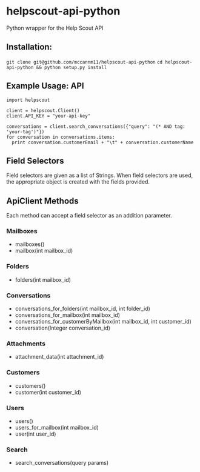 helpscout-api-python
====================

Python wrapper for the Help Scout API

## Installation:
`git clone git@github.com/mccannm11/helpscout-api-python`
`cd helpscout-api-python && python setup.py install`

Example Usage: API
---------------------

```
import helpscout

client = helpscout.Client()
client.API_KEY = "your-api-key"

conversations = client.search_conversations({"query": "(* AND tag: 'your-tag')"})
for conversation in conversations.items:
  print conversation.customerEmail + "\t" + conversation.customerName

```


Field Selectors
---------------------
Field selectors are given as a list of Strings. When field selectors are used, the appropriate object is created with the fields provided.

ApiClient Methods
--------------------
Each method can accept a field selector as an addition parameter.

### Mailboxes
* mailboxes()
* mailbox(int mailbox_id)

### Folders
* folders(int mailbox_id)

### Conversations
* conversations_for_folders(int mailbox_id, int folder_id)
* conversations_for_mailbox(int mailbox_id)
* conversations_for_customerByMailbox(int mailbox_id, int customer_id)
* conversation(Integer conversation_id)

### Attachments
* attachment_data(int attachment_id)

### Customers
* customers()
* customer(int customer_id)

### Users
* users()
* users_for_mailbox(int mailbox_id)
* user(int user_id)

### Search
* search_conversations(query params)

